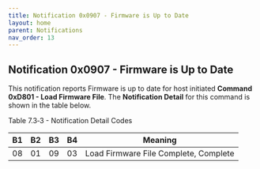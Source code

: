 ```yaml
---
title: Notification 0x0907 - Firmware is Up to Date
layout: home
parent: Notifications
nav_order: 13
---
```


## Notification 0x0907 - Firmware is Up to Date

This notification reports Firmware is up to date for host initiated
**Command 0xD801 - Load Firmware File**. The **Notification Detail** for
this command is shown in the table below.

Table 7.3‑3 - Notification Detail Codes

| B1  | B2  | B3  | B4  | Meaning                               |
|-----|-----|-----|-----|---------------------------------------|
| 08  | 01  | 09  | 03  | Load Firmware File Complete, Complete |